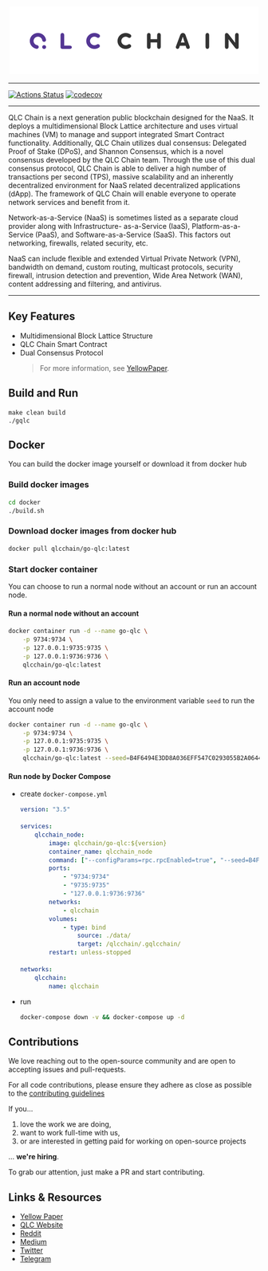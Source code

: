 <div align="center">
    <img src="assets/logo.png" alt="Logo" width='auto' height='auto'/>
</div>

---

[![Actions Status](https://github.com/qlcchain/go-qlc/workflows/Main%20workflow/badge.svg)](https://github.com/qlcchain/go-qlc/actions)
[![codecov](https://codecov.io/gh/qlcchain/go-qlc/branch/master/graph/badge.svg)](https://codecov.io/gh/qlcchain/go-qlc)

---

QLC Chain is a next generation public blockchain designed for the NaaS. It deploys a multidimensional Block Lattice architecture and uses virtual machines (VM) to manage and support integrated Smart Contract functionality. Additionally, QLC Chain utilizes dual consensus: Delegated Proof of Stake (DPoS), and Shannon Consensus, which is a novel consensus developed by the QLC Chain team. Through the use of this dual consensus protocol, QLC Chain is able to deliver a high number of transactions per second (TPS), massive scalability and an inherently decentralized environment for NaaS related decentralized applications (dApp). The framework of QLC Chain will enable everyone to operate network services and benefit from it.

Network-as-a-Service (NaaS) is sometimes listed as a separate cloud provider along with Infrastructure- as-a-Service (IaaS), Platform-as-a-Service (PaaS), and Software-as-a-Service (SaaS).
This factors out networking, firewalls, related security, etc.

NaaS can include flexible and extended Virtual Private Network (VPN), bandwidth on demand, custom routing, multicast protocols, security firewall, intrusion detection and prevention, Wide Area Network (WAN), content addressing and filtering, and antivirus.

---

## Key Features

* Multidimensional Block Lattice Structure 
* QLC Chain Smart Contract 
* Dual Consensus Protocol 
    > For more information, see [YellowPaper](https://github.com/qlcchain/YellowPaper). 
    
## Build and Run
```shell
make clean build
./gqlc
```

## Docker
You can build the docker image yourself or download it from docker hub
### Build docker images

```bash
cd docker
./build.sh
```

### Download docker images from docker hub

```bash
docker pull qlcchain/go-qlc:latest
```

### Start docker container
You can choose to run a normal node without an account or run an account node.

#### Run a normal node without an account

```bash
docker container run -d --name go-qlc \
    -p 9734:9734 \
    -p 127.0.0.1:9735:9735 \
    -p 127.0.0.1:9736:9736 \
    qlcchain/go-qlc:latest
```

#### Run an account node
You only need to assign a value to the environment variable `seed` to run the account node

```bash
docker container run -d --name go-qlc \
    -p 9734:9734 \
    -p 127.0.0.1:9735:9735 \
    -p 127.0.0.1:9736:9736 \
    qlcchain/go-qlc:latest --seed=B4F6494E3DD8A036EFF547C0293055B2A0644605DE4D9AC91B45343CD0E0E559
```
#### Run node by Docker Compose

- create `docker-compose.yml`

    ```yml
    version: "3.5"

    services:
        qlcchain_node:
            image: qlcchain/go-qlc:${version}
            container_name: qlcchain_node
            command: ["--configParams=rpc.rpcEnabled=true", "--seed=B4F6494E3DD8A036EFF547C0293055B2A0644605DE4D9AC91B45343CD0E0E559"]
            ports:
                - "9734:9734"
                - "9735:9735"
                - "127.0.0.1:9736:9736"
            networks:
                - qlcchain
            volumes:
                - type: bind
                    source: ./data/
                    target: /qlcchain/.gqlcchain/
            restart: unless-stopped
    
    networks:
        qlcchain:
            name: qlcchain

    ```
- run 
    ```bash
    docker-compose down -v && docker-compose up -d
    ```

## Contributions

We love reaching out to the open-source community and are open to accepting issues and pull-requests.

For all code contributions, please ensure they adhere as close as possible to the [contributing guidelines](CONTRIBUTING.md)

If you...

1. love the work we are doing,
2. want to work full-time with us,
3. or are interested in getting paid for working on open-source projects

... **we're hiring**.

To grab our attention, just make a PR and start contributing.

## Links & Resources
* [Yellow Paper](https://github.com/qlcchain/YellowPaper)
* [QLC Website](https://qlcchain.org)
* [Reddit](https://www.reddit.com/r/QLCChain/)
* [Medium](https://medium.com/qlc-chain)
* [Twitter](https://twitter.com/QLCchain)
* [Telegram](https://t.me/qlinkmobile)
